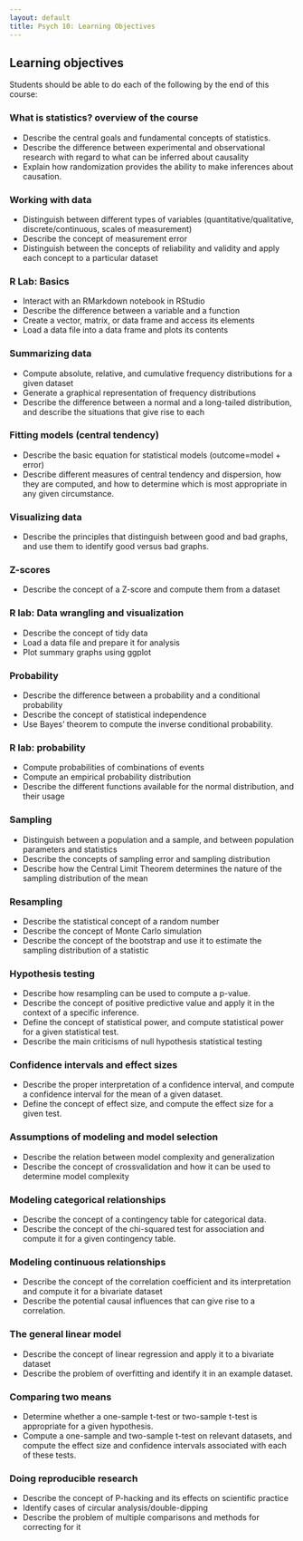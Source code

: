 ```yaml
---
layout: default
title: Psych 10: Learning Objectives
---
```

## Learning objectives

Students should be able to do each of the following by the end of this course:


### What is statistics? overview of the course
* Describe the central goals and fundamental concepts of statistics.
* Describe the difference between experimental and observational research with regard to what can be inferred about causality
* Explain how randomization provides the ability to make inferences about causation.

### Working with data 
* Distinguish between different types of variables (quantitative/qualitative, discrete/continuous, scales of measurement)
* Describe the concept of measurement error
* Distinguish between the concepts of reliability and validity and apply each concept to a particular dataset

### R Lab: Basics
* Interact with an RMarkdown notebook in RStudio
* Describe the difference between a variable and a function
* Create a vector, matrix, or data frame and access its elements
* Load a data file into a data frame and plots its contents

### Summarizing data
* Compute absolute, relative, and cumulative frequency distributions for a given dataset
* Generate a graphical representation of frequency distributions
* Describe the difference between a normal and a long-tailed distribution, and describe the situations that give rise to each

### Fitting models (central tendency)
* Describe the basic equation for statistical models (outcome=model + error)
* Describe different measures of central tendency and dispersion, how they are computed, and how to determine which is most appropriate in any given circumstance.

### Visualizing data
* Describe the principles that distinguish between good and bad graphs, and use them to identify good versus bad graphs.

### Z-scores
* Describe the concept of a Z-score and compute them from a dataset

### R lab: Data wrangling and visualization
* Describe the concept of tidy data
* Load a data file and prepare it for analysis
* Plot summary graphs using ggplot

### Probability
* Describe the difference between a probability and a conditional probability
* Describe the concept of statistical independence
* Use Bayes’ theorem to compute the inverse conditional probability.

### R lab: probability
* Compute probabilities of combinations of events
* Compute an empirical probability distribution
* Describe the different functions available for the normal distribution, and their usage

### Sampling
* Distinguish between a population and a sample, and between population parameters and statistics
* Describe the concepts of sampling error and sampling distribution
* Describe how the Central Limit Theorem determines the nature of the sampling distribution of the mean

### Resampling
* Describe the statistical concept of a random number
* Describe the concept of Monte Carlo simulation
* Describe the concept of the bootstrap and use it to estimate the sampling distribution of a statistic

### Hypothesis testing
* Describe how resampling can be used to compute a p-value.
* Describe the concept of positive predictive value and apply it in the context of a specific inference.
* Define the concept of statistical power, and compute statistical power for a given statistical test.
* Describe the main criticisms of null hypothesis statistical testing

### Confidence intervals and effect sizes
* Describe the proper interpretation of a confidence interval, and compute a confidence interval for the mean of a given dataset.
* Define the concept of effect size, and compute the effect size for a given test.

### Assumptions of modeling and model selection
* Describe the relation between model complexity and generalization
* Describe the concept of crossvalidation and how it can be used to determine model complexity

### Modeling categorical relationships
* Describe the concept of a contingency table for categorical data.
* Describe the concept of the chi-squared test for association and compute it for a given contingency table.

### Modeling continuous relationships
* Describe the concept of the correlation coefficient and its interpretation and compute it for a bivariate dataset
* Describe the potential causal influences that can give rise to a correlation.

### The general linear model
* Describe the concept of linear regression and apply it to a bivariate dataset
* Describe the problem of overfitting and identify it in an example dataset.

### Comparing two means
* Determine whether a one-sample t-test or two-sample t-test is appropriate for a given hypothesis.
* Compute a one-sample and two-sample t-test on relevant datasets, and compute the effect size and confidence intervals associated with each of these tests.

### Doing reproducible research
* Describe the concept of P-hacking and its effects on scientific practice
* Identify cases of circular analysis/double-dipping
* Describe the problem of multiple comparisons and methods for correcting for it
